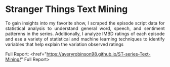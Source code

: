 # Stranger Things Text Mining

<div style="text-align: justify"> To gain insights into my favorite show, I scraped the episode script data for statistical analysis to understand general word,
speech, and sentiment patternns in the series. Additionally, I analyze IMBD ratings of each episode and ese a variety of statistical and machine learning techniques 
to identify variables that help explain the variation observed ratings
</div>

Full Report: <href="https://averyrobinson98.github.io/ST-series-Text-Mining/" Full Report>
